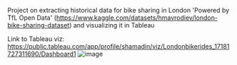 Project on extracting historical data for bike sharing in London 'Powered by TfL Open Data' (https://www.kaggle.com/datasets/hmavrodiev/london-bike-sharing-dataset) and visualizing it in Tableau


Link to Tableau viz: https://public.tableau.com/app/profile/shamadin/viz/Londonbikerides_17181727311690/Dashboard1
![image](https://github.com/sh-aig/LDN_Bike_Rides/assets/173540177/67b2c24a-bd20-4e53-bd54-cff69fce4dfa)
